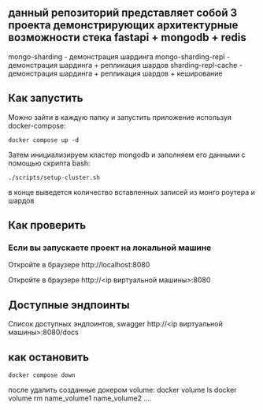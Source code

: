 ## данный репозиторий представляет собой 3 проекта демонстрирующих архитектурные возможности стека fastapi + mongodb + redis
mongo-sharding - демонстрация шардинга
mongo-sharding-repl - демонстрация шардинга + репликация шардов
sharding-repl-cache - демонстрация шардинга + репликация шардов + кеширование

## Как запустить

Можно зайти в каждую папку и запустить приложение используя docker-compose:

```shell
docker compose up -d
```

Затем инициализируем кластер mongodb и заполняем его данными с помощью скрипта bash:

```shell
./scripts/setup-cluster.sh
```
в конце выведется количество вставленных записей из монго роутера и шардов

## Как проверить

### Если вы запускаете проект на локальной машине

Откройте в браузере http://localhost:8080

Откройте в браузере http://<ip виртуальной машины>:8080

## Доступные эндпоинты

Список доступных эндпоинтов, swagger http://<ip виртуальной машины>:8080/docs

## как остановить

```shell
docker compose down
```
после удалить созданные докером volume:
docker volume ls
docker volume rm name_volume1 name_volume2 ....